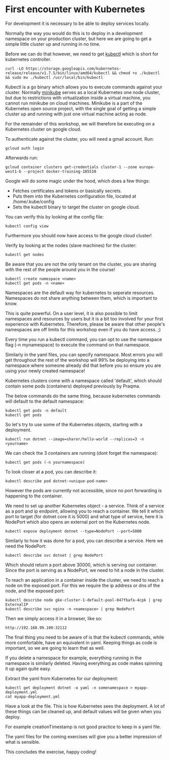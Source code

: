 # First encounter with Kubernetes
For development it is necessary to be able to deploy services locally. 

Normally the way you would do this is to deploy in a development namespace on your production cluster, but here we are going to get a simple little cluster up and running in no time. 

Before we can do that however, we need to get [kubectl](https://kubernetes.io/docs/tasks/tools/install-kubectl/) which is short for kubernetes controller.

```
curl -LO https://storage.googleapis.com/kubernetes-release/release/v1.7.5/bin/linux/amd64/kubectl && chmod +x ./kubectl && sudo mv ./kubectl /usr/local/bin/kubectl
```

Kubectl is a go binary which allows you to execute commands against your cluster. Normally [minikube](https://github.com/kubernetes/minikube) serves as a local Kubernetes one node cluster, but due to restrictions with virtualization inside a virtual machine, you cannot run minikube on cloud machines. 
Minikube is a part of the Kubernetes open source project, with the single goal of getting a simple cluster up and running with just one virtual machine acting as node. 

For the remainder of this workshop, we will therefore be executing on a Kubernetes cluster on google cloud. 


To authenticate against the cluster, you will need a gmail account. Run: 

```
gcloud auth login
```

Afterwards run: 
```
gcloud container clusters get-credentials cluster-1 --zone europe-west1-b --project docker-training-185510
```

Google will do some magic under the hood, which does a few things: 
- Fetches certificates and tokens or basically secrets. 
- Puts them into the Kubernetes configuration file, located at /home/.kube/config
- Sets the kubectl binary to target the cluster on google cloud.

You can verify this by looking at the config file: 
```
kubectl config view
```
Furthermore you should now have access to the google cloud cluster! 

Verify by looking at the nodes (slave machines) for the cluster:

```
kubectl get nodes
``` 
Be aware that you are not the only tenant on the cluster, you are sharing with the rest of the people around you in the course! 

```
kubectl create namespace <name>
kubectl get pods -n <name>
```

Namespaces are the default way for kubernetes to seperate resources. Namespaces do not share anything between them, which is important to know. 

This is quite powerful. On a user level, it is also possible to limit namespaces and resources by users but it is a bit too involved for your first experience with Kubernetes. Therefore, please be aware that other people's namespaces are off limits for this workshop even if you do have access. ;) 

Every time you run a kubectl command, you can opt to use the namespace flag (-n mynamespace) to execute the command on that namespace. 

Similarly in the yaml files, you can specify namespace. Most errors you will get throughout the rest of the workshop will 99% be deploying into a namespace where someone already did that before you so ensure you are using your newly created namespace!

Kubernetes clusters come with a namespace called 'default', which should contain some pods (containers) deployed previously by Praqma. 

The below commands do the same thing, because kubernetes commands will default to the default namespace:

```
kubectl get pods -n default
kubectl get pods
```

So let's try to use some of the Kubernetes objects, starting with a deployment. 

```
kubectl run dotnet --image=sharor/hello-world --replicas=3 -n <yourname>
```

We can check the 3 containers are running (dont forget the namespace): 

```
kubectl get pods (-n yournamespace)

```

To look closer at a pod, you can describe it: 

```
kubectl describe pod dotnet-<unique-pod-name>
```
However the pods are currently not accessible, since no port forwarding is happening to the container. 

We need to set up another Kubernetes object - a service. Think of a service as a port and ip endpoint, allowing you to reach a container. We tell it which port to target (for dotnet core it is 5000) and what type of service, here it is NodePort which also opens an external port on the Kubernetes node.

```
kubectl expose deployment dotnet --type=NodePort --port=5000
```

Similarly to how it was done for a pod, you can describe a service. Here we need the NodePort: 
```
kubectl describe svc dotnet | grep NodePort
```

Which should return a port above 30000, which is serving our container. Since the port is serving as a NodePort, we need to hit a node in the cluster. 

To reach an application in a container inside the cluster, we need to reach a node on the exposed port. 
For this we require the ip address or dns of the node, and the exposed port: 

```
kubectl describe node gke-cluster-1-default-pool-847fbafa-4cpk | grep ExternalIP
kubectl describe svc nginx -n <namespace> | grep NodePort  
```
Then we simply access it in a browser, like so: 

```
http://192.168.99.100:32112
```

The final thing you need to be aware of is that the kubectl commands, while more comfortable, have an equivalent in yaml. Keeping things as code is important, so we are going to learn that as well. 

If you delete a namespace for example, everything running in the namespace is similarly deleted. Having everything as code makes spinning it up again quite easy. 

Extract the yaml from Kubernetes for our deployment: 

```
kubectl get deployment dotnet -o yaml -n somenamespace > myapp-deployment.yml
cat myapp-deployment.yml
```

Have a look at the file. This is how Kubernetes sees the deployment. A lot of these things can be cleaned up, and default values will be given when you deploy. 

For example creationTimestamp is not good practice to keep in a yaml file. 

The yaml files for the coming exercises will give you a better impression of what is sensible.

This concludes the exercise, happy coding!
